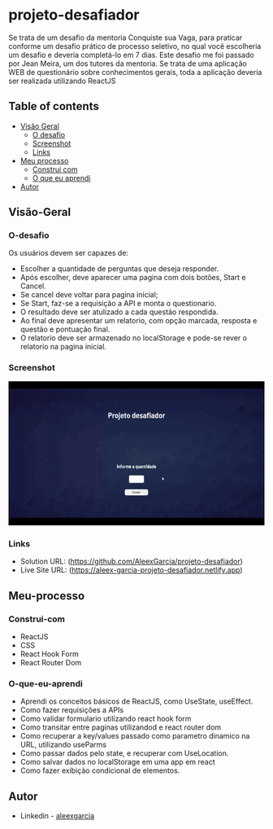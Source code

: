 # projeto-desafiador

Se trata de um desafio da mentoria Conquiste sua Vaga, para praticar conforme um desafio prático de processo seletivo, no qual você escolheria um desafio e deveria completá-lo em 7 dias. Este desafio me foi passado por Jean Meira, um dos tutores da mentoria. Se trata de uma aplicação WEB de questionário sobre conhecimentos gerais, toda a aplicação deveria ser realizada utilizando ReactJS

## Table of contents

- [Visão Geral](#Visão-Geral)
  - [O desafio](#O-desafio)
  - [Screenshot](#screenshot)
  - [Links](#links)
- [Meu processo](#Meu-processo)
  - [Construi com](#Construi-com)
  - [O que eu aprendi](#O-que-eu-aprendi)
- [Autor](#Autor)

## Visão-Geral

### O-desafio

Os usuários devem ser capazes de:

- Escolher a quantidade de perguntas que deseja responder.
- Após escolher, deve aparecer uma pagina com dois botões, Start e Cancel.
- Se cancel deve voltar para pagina inicial;
- Se Start, faz-se a requisição a API e monta o questionario.
- O resultado deve ser atulizado a cada questão respondida.
- Ao final deve apresentar um relatorio, com opção marcada, resposta e questão e pontuação final.
- O relatorio deve ser armazenado no localStorage e pode-se rever o relatorio na pagina inicial.

### Screenshot

![](ProjetoDesafiador.gif)

### Links

- Solution URL: (https://github.com/AleexGarcia/projeto-desafiador)
- Live Site URL: (https://aleex-garcia-projeto-desafiador.netlify.app)

## Meu-processo

### Construi-com

- ReactJS
- CSS
- React Hook Form
- React Router Dom


### O-que-eu-aprendi

- Aprendi os conceitos básicos de ReactJS, como UseState, useEffect. 
- Como fazer requisições a APIs
- Como validar formulario utilizando react hook form
- Como transitar entre paginas utilizandod e react router dom
- Como recuperar a key/values passado como parametro dinamico na URL, utilizando useParms
- Como passar dados pelo state, e recuperar com UseLocation.
- Como salvar dados no localStorage em uma app em react
- Como fazer exibição condicional de elementos.

## Autor

- Linkedin - [aleexgarcia](https://www.linkedin.com/in/aleexgarcia/)
 
